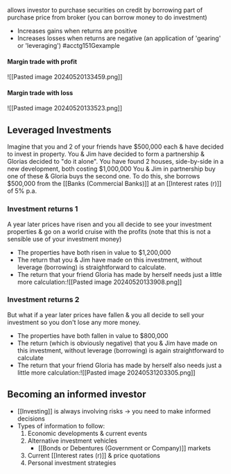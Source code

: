 allows investor to purchase securities on credit by borrowing part of purchase price from broker (you can borrow money to do investment)
- Increases gains when returns are positive
- Increases losses when returns are negative (an application of 'gearing' or 'leveraging')
#acctg151Gexample 
#### Margin trade with profit
![[Pasted image 20240520133459.png]]
#### Margin trade with loss
![[Pasted image 20240520133523.png]]
## Leveraged Investments
Imagine that you and 2 of your friends have $500,000 each & have decided to invest in property. You & Jim have decided to form a partnership & Glorias decided to "do it alone".
You have found 2 houses, side-by-side in a new development, both costing $1,000,000
You & Jim in partnership buy one of these & Gloria buys the second one. To do this, she borrows $500,000 from the [[Banks (Commercial Banks)]] at an [[Interest rates (r)]] of 5% p.a.
### Investment returns 1
A year later prices have risen and you all decide to see your investment properties & go on a world cruise with the profits (note that this is not a sensible use of your investment money)
- The properties have both risen in value to $1,200,000
- The return that you & Jim have made on this investment, without leverage (borrowing) is straightforward to calculate.
- The return that your friend Gloria has made by herself needs just a little more calculation:![[Pasted image 20240520133908.png]]
### Investment returns 2
But what if a year later prices have fallen & you all decide to sell your investment so you don't lose any more money.
- The properties have both fallen in value to $800,000
- The return (which is obviously negative) that you & Jim have made on this investment, without leverage (borrowing) is again straightforward to calculate
- The return that your friend Gloria has made by herself also needs just a little more calculation:![[Pasted image 20240531203305.png]]
## Becoming an informed investor
- [[Investing]] is always involving risks $\rightarrow$ you need to make informed decisions
- Types of information to follow:
	1. Economic developments & current events
	2. Alternative investment vehicles
		- [[Bonds or Debentures (Government or Company)]] markets 
	3. Current [[Interest rates (r)]] & price quotations
	4. Personal investment strategies